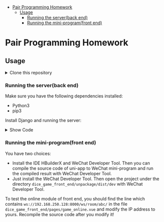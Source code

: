 * [Pair Programming Homework](#pair-programming-homework)
    * [Usage](#usage)
        * [Running the server(back end)](#running-the-serverback-end)
        * [Running the mini-program(front end)](#running-the-mini-programfront-end)

# Pair Programming Homework

## Usage

<details>
<summary>Clone this repository</summary>

```bash
git clone https://github.com/objout/pair_programming.git
```
</details>

### Running the server(back end)

Make sure you have the following dependencies installed:
- Python3
- pip3

Install Django and running the server:

<details>
<summary>Show Code</summary>

```bash 
cd pair_programming/dice_game_back_end
mkdir venv
python3 -m venv ./venv
source venv/bin/activate
pip3 install -r requirements.txt

python3 manage.py runserver 0.0.0.0:8000
```
</details>

### Running the mini-program(front end)

You have two choices:
- Install the IDE HBuilderX and WeChat Developer Tool. Then you
can compile the source code of uni-app to WeChat mini-program and
run the compiled result with WeChat Developer Tool.
- Just install the WeChat Developer Tool. Then open the project
under the directory `dice_game_front_end/unpackage/dist/dev` with
WeChat Developer Tool.

To test the online module of front end, you should find the line which contains
`ws://192.168.250.128:8000/ws/room/abc/` in the file
`dice_game_front_end/pages/game_online.vue` and modify the IP address
to yours. Recompile the source code after you modify it!
